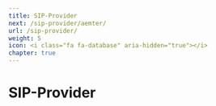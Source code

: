 ```yaml
---
title: SIP-Provider
next: /sip-provider/aemter/
url: /sip-provider/
weight: 5
icon: <i class="fa fa-database" aria-hidden="true"></i>
chapter: true
---
```


# SIP-Provider
